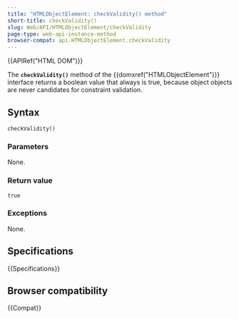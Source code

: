 ```yaml
---
title: "HTMLObjectElement: checkValidity() method"
short-title: checkValidity()
slug: Web/API/HTMLObjectElement/checkValidity
page-type: web-api-instance-method
browser-compat: api.HTMLObjectElement.checkValidity
---
```


{{APIRef("HTML DOM")}}

The **`checkValidity()`** method of the
{{domxref("HTMLObjectElement")}} interface returns a boolean value that always
is true, because object objects are never candidates for constraint validation.

## Syntax

```js-nolint
checkValidity()
```

### Parameters

None.

### Return value

`true`

### Exceptions

None.

## Specifications

{{Specifications}}

## Browser compatibility

{{Compat}}
